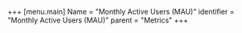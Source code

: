 +++
[menu.main]
Name = "Monthly Active Users (MAU)"
identifier = "Monthly Active Users (MAU)"
parent = "Metrics"
+++

